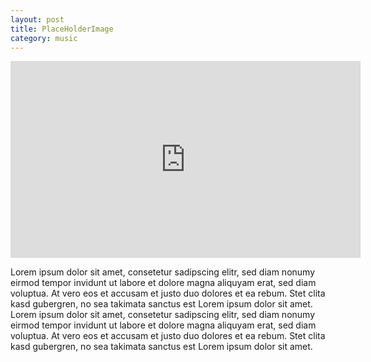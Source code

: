 ```yaml
---
layout: post
title: PlaceHolderImage
category: music
---
```


<iframe width="560" height="315" src="https://www.youtube.com/embed/xYxG0aMY8YU" frameborder="0" allow="accelerometer; autoplay; encrypted-media; gyroscope; picture-in-picture" allowfullscreen></iframe>


Lorem ipsum dolor sit amet, consetetur sadipscing elitr, sed diam nonumy eirmod tempor invidunt ut labore et dolore magna aliquyam erat, sed diam voluptua. At vero eos et accusam et justo duo dolores et ea rebum. Stet clita kasd gubergren, no sea takimata sanctus est Lorem ipsum dolor sit amet. Lorem ipsum dolor sit amet, consetetur sadipscing elitr, sed diam nonumy eirmod tempor invidunt ut labore et dolore magna aliquyam erat, sed diam voluptua. At vero eos et accusam et justo duo dolores et ea rebum. Stet clita kasd gubergren, no sea takimata sanctus est Lorem ipsum dolor sit amet.